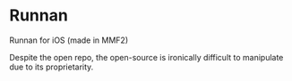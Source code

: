 Runnan
======

Runnan for iOS (made in MMF2)

Despite the open repo, the open-source is ironically difficult to manipulate due to its proprietarity. 
